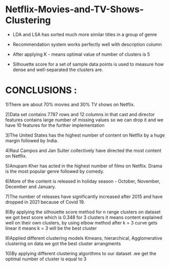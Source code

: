 # Netflix-Movies-and-TV-Shows-Clustering


* LDA and LSA has sorted much more similar titles in a group of genre

* Recommendation system works perfectly well with description column

* After applying K - means optimal value of number of clusters is 5

* Silhouette score for a set of sample data points is used to measure how dense and well-separated the clusters are.


# CONCLUSIONS :
1)There are about 70% movies and 30% TV shows on Netflix.

2)Data set contains 7787 rows and 12 columns in that cast and director features contains large number of missing values so we can drop it and we have 10 features for the further implementation

3)The United States has the highest number of content on Netflix by a huge margin followed by India.

4)Raul Campos and Jan Sulter collectively have directed the most content on Netflix.

5)Anupam Kher has acted in the highest number of films on Netflix. Drama is the most popular genre followed by comedy.

6)More of the content is released in holiday season - October, November, December and January.

7)The number of releases have significantly increased after 2015 and have dropped in 2021 because of Covid 19.

8)By applying the silhouette score method for n range clusters on dataset we got best score which is 0.348 for 3 clusters it means content explained well on their own clusters, by using elbow method after k = 3 curve gets linear it means k = 3 will be the best cluster

9)Applied different clustering models Kmeans, hierarchical, Agglomerative clustering on data we got the best cluster arrangments

10)By applying different clustering algorithms to our dataset .we get the optimal number of cluster is equal to 3
